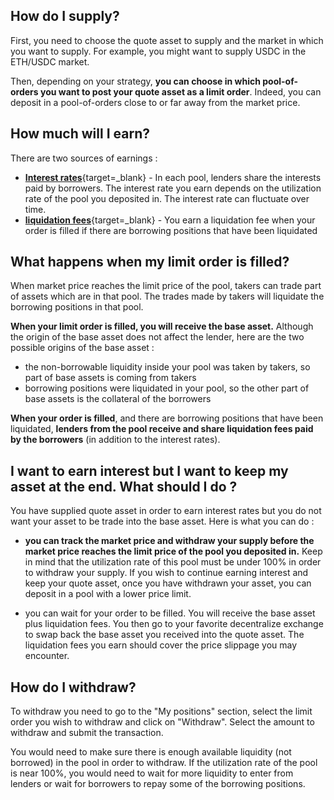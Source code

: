 
<h2 style="font-weight: bold;">How do I supply?</h2>

First, you need to choose the quote asset to supply and the market in which you want to supply. For example, you might want to supply USDC in the ETH/USDC market.

Then, depending on your strategy, **you can choose in which pool-of-orders you want to post your quote asset as a limit order**. Indeed, you can deposit in a pool-of-orders close to or far away from the market price.

<h2 style="font-weight: bold;">How much will I earn?</h2>

There are two sources of earnings :

* [**Interest rates**](../../how-it-works/interest-rates){target=_blank} - In each pool, lenders share the interests paid by borrowers. The interest rate you earn depends on the utilization rate of the pool you deposited in. The interest rate can fluctuate over time.
* [**liquidation fees**](../../how-it-works/liquidation){target=_blank} - You earn a liquidation fee when your order is filled if there are borrowing positions that have been liquidated


<h2 style="font-weight: bold;">What happens when my limit order is filled?</h2>

When market price reaches the limit price of the pool, takers can trade part of assets which are in that pool. The trades made by takers will liquidate the borrowing positions in that pool. 

**When your limit order is filled, you will receive the base asset.** Although the origin of the base asset does not affect the lender, here are the two possible origins of the base asset :

* the non-borrowable liquidity inside your pool was taken by takers, so part of base assets is coming from takers
* borrowing positions were liquidated in your pool, so the other part of base assets is the collateral of the borrowers

**When your order is filled**, and there are borrowing positions that have been liquidated, **lenders from the pool receive and share liquidation fees paid by the borrowers** (in addition to the interest rates).

<h2 style="font-weight: bold;">I want to earn interest but I want to keep my asset at the end. What should I do ?</h2>

You have supplied quote asset in order to earn interest rates but you do not want your asset to be trade into the base asset. Here is what you can do :

* **you can track the market price and withdraw your supply before the market price reaches the limit price of the pool you deposited in.** Keep in mind that the utilization rate of this pool must be under 100% in order to withdraw your supply. If you wish to continue earning interest and keep your quote asset, once you have withdrawn your asset, you can deposit in a pool with a lower price limit.

* you can wait for your order to be filled. You will receive the base asset plus liquidation fees. You then go to your favorite decentralize exchange to swap back the base asset you received into the quote asset. The liquidation fees you earn should cover the price slippage you may encounter.


<h2 style="font-weight: bold;">How do I withdraw?</h2>
To withdraw you need to go to the "My positions" section, select the limit order you wish to withdraw and click on "Withdraw". Select the amount to withdraw and submit the transaction.

You would need to make sure there is enough available liquidity (not borrowed) in the pool in order to withdraw. If the utilization rate of the pool is near 100%, you would need to wait for more liquidity to enter from lenders or wait for borrowers to repay some of the borrowing positions. 

